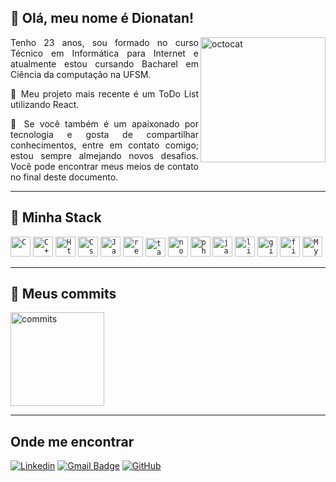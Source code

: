 ## 💜 Olá, meu nome é Dionatan!

<img align="right" height="200" alt="octocat" src="https://github.com/user-attachments/assets/4e742b45-d4d1-4a44-8ab3-b79a6ace3763">

<p align="justify">Tenho 23 anos, sou formado no curso Técnico em Informática para Internet e atualmente estou cursando Bacharel em Ciência da computação na UFSM.
</p>

<p align="justify">
  🔭 Meu projeto mais recente é um ToDo List utilizando React.
</p>

<p align="justify">
  💬 Se você também é um apaixonado por tecnologia e gosta de compartilhar conhecimentos, entre em contato comigo; estou sempre almejando novos desafios. Você pode encontrar meus meios de contato no final deste documento.
</p>



---

## 🚀 Minha Stack
  
  <code><img title="C" height="32" src="https://cdn.iconscout.com/icon/free/png-512/c-programming-569564.png" alt="C"/></code>
  <code><img title="C++" height="32" src="https://github.com/user-attachments/assets/3cdf20be-6743-47a8-be36-c6e7aba05d36" alt="C++"/></code>
  <code><img title="Html" height="32" src="https://github.com/user-attachments/assets/4c4f8a43-88d7-410e-b7b0-77a7e4427ee8" alt="Html"/></code>
  <code><img title="Css" height="32" src="https://github.com/user-attachments/assets/987a3914-6ed7-484d-a64a-ec63798731b7" alt="Css"/></code>
  <code><img title="Javascript" height="32" src="https://github.com/user-attachments/assets/2dd78f84-7424-4dff-b80e-df398aa65829" alt="Javascript"/></code>
  <code><img title="React.js" height="32" src="https://github.com/user-attachments/assets/0444acef-f350-4d5a-a4e6-706967417a47" alt="react"/></code>
  <code><img title="tailwind" height="30" width="32" src="https://github.com/user-attachments/assets/01b275ca-b5b1-4fc7-b8a8-435ea016e42d" alt="tailwind"/></code>
  <code><img title="Node.js" height="32" src="https://github.com/user-attachments/assets/6d169949-828d-42d5-9d57-21423d7afb9a" alt="node"/></code>
  <code><img title="php" height="32" src="https://github.com/user-attachments/assets/99075a31-f657-4bf8-9574-76578cc27197" alt="php"/></code>
  <code><img title="Java" height="32" src="https://github.com/user-attachments/assets/0ae94e90-e62d-48af-b204-61fe8d19f0a8" alt="java"/></code>
  <code><img title="Linux Mint" height="32" src="https://github.com/user-attachments/assets/c61b17b9-4500-4110-b1a2-a2347a008b58" alt="linux-mint"/></code>
  <code><img title="Git" height="32" src="https://github.com/user-attachments/assets/1954ed0d-f915-4d36-8c00-6f34cc6e455b" alt="git"/></code>
  <code><img title="Figma" height="32" src="https://github.com/user-attachments/assets/6da64f3e-40fa-4ca7-b209-4fc158fcafd6" alt="figma"/></code>
  <code><img title="MySQL" height="32" src="https://github.com/user-attachments/assets/59b70405-fa7b-4abf-a425-ac91f1857217" alt="MySQL"/></code>
  
---

## :memo: Meus commits

<div align="left"><img height="150" src="https://github.com/user-attachments/assets/9481a054-10c7-4219-83ac-96d127979fae" alt="commits"> </div>

---

##  Onde me encontrar

[![Linkedin](https://img.shields.io/badge/-DionatanRodrigues-blue?style=flat-square&logo=Linkedin&logoColor=white&link=https://www.linkedin.com/in/dionatan-eduardo-correa-rodrigues-76b507255/)](https://www.linkedin.com/in/dionatan-eduardo-correa-rodrigues-76b507255/)
[![Gmail Badge](https://img.shields.io/badge/-derodrigues@inf.ufsm.br-006bed?style=flat-square&logo=Gmail&logoColor=white&link=mailto:derodrigues@inf.ufsm.br)](mailto:derodrigues@inf.ufsm.br)
[![GitHub](https://img.shields.io/github/followers/Dionatan2019Rodrigues?label=follow&style=social)](https://github.com/Dionatan2019Rodrigues)
